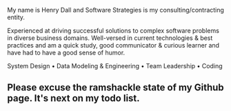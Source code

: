 My name is Henry Dall and Software Strategies is my consulting/contracting entity.

Experienced at driving successful solutions to complex software problems in diverse business domains. Well-versed in current technologies & best practices and am a quick study, good communicator & curious learner and have had to have a good sense of humor.

System Design • Data Modeling & Engineering • Team Leadership • Coding


## Please excuse the ramshackle state of my Github page.  It's next on my todo list.
